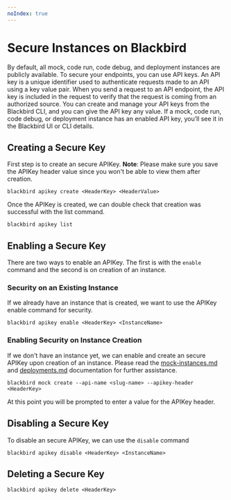 ```yaml
---
noIndex: true
---
```


# Secure Instances on Blackbird

By default, all mock, code run, code debug, and deployment instances are publicly available. To secure your endpoints, you can use API keys. An API key is a unique identifier used to authenticate requests made to an API using a key value pair. When you send a request to an API endpoint, the API key is included in the request to verify that the request is coming from an authorized source. You can create and manage your API keys from the Blackbird CLI, and you can give the API key any value. If a mock, code run, code debug, or deployment instance has an enabled API key, you’ll see it in the Blackbird UI or CLI details.

## Creating a Secure Key

First step is to create an secure APIKey. **Note**: Please make sure you save the APIKey header value since you won't be able to view them after creation.

```shell
blackbird apikey create <HeaderKey> <HeaderValue>
```

Once the APIKey is created, we can double check that creation was successful with the list command.

```shell
blackbird apikey list
```

## Enabling a Secure Key

There are two ways to enable an APIKey. The first is with the `enable` command and the second is on creation of an instance.

### Security on an Existing Instance

If we already have an instance that is created, we want to use the APIKey enable command for security.

```shell
blackbird apikey enable <HeaderKey> <InstanceName>
```

### Enabling Security on Instance Creation

If we don't have an instance yet, we can enable and create an secure APIKey upon creation of an instance. Please read the [mock-instances.md](../usage-guides/mock-instances.md "mention") and [deployments.md](../usage-guides/deployments.md "mention") documentation for further assistance.

```shell
blackbird mock create --api-name <slug-name> --apikey-header <HeaderKey>
```

At this point you will be prompted to enter a value for the APIKey header.

## Disabling a Secure Key

To disable an secure APIKey, we can use the `disable` command

```shell
blackbird apikey disable <HeaderKey> <InstanceName>
```

## Deleting a Secure Key

```shell
blackbird apikey delete <HeaderKey>
```
